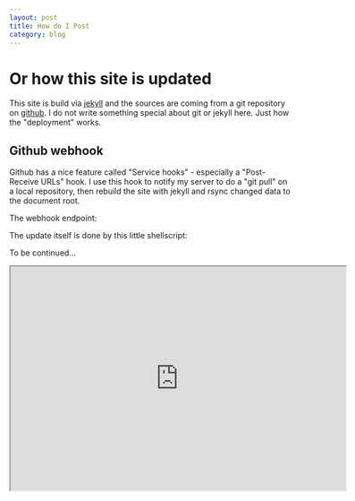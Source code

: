 ```yaml
---
layout: post
title: How do I Post
category: blog 
---
```


# Or how this site is updated

This site is build via [jekyll](https://github.com/mojombo/jekyll)
and the sources are coming from a git repository on
[github](http://github.com). I do
not write something special about git or jekyll here. Just how the
"deployment" works.

## Github webhook
Github has a nice feature called "Service hooks" - especially a
"Post-Receive URLs" hook. I use this hook to notify my server to
do a "git pull" on a local repository, then rebuild the site with
jekyll and rsync changed data to the document root.

The webhook endpoint:
<script src="https://gist.github.com/1781347.js"> </script>

The update itself is done by this little shellscript:
<script src="https://gist.github.com/1781256.js"> </script>

To be continued...

<iframe src="http://toke.de/pad/p/xDdQOf5jZu?showControls=true&showChat=true&showLineNumbers=true&useMonospaceFont=false" width=600 height=400></iframe>
